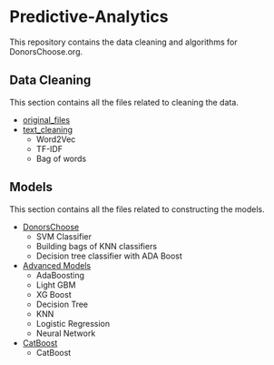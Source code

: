 # Predictive-Analytics

This repository contains the data cleaning and algorithms for DonorsChoose.org. 

## Data Cleaning

This section contains all the files related to cleaning the data.
- [original_files](https://www.kaggle.com/c/donorschoose-application-screening)
- [text_cleaning](text_cleaning/text.ipynb)
  - Word2Vec
  - TF-IDF
  - Bag of words

## Models

This section contains all the files related to constructing the models.
- [DonorsChoose](Models/DonorsChoose.ipynb)
  + SVM Classifier
  + Building bags of KNN classifiers
  + Decision tree classifier with ADA Boost
- [Advanced Models](Models/Advanced_models_from_significant_features.ipynb)
  + AdaBoosting
  + Light GBM
  + XG Boost
  + Decision Tree
  + KNN
  + Logistic Regression
  + Neural Network
- [CatBoost](Models/Catboost.ipynb)
  + CatBoost
